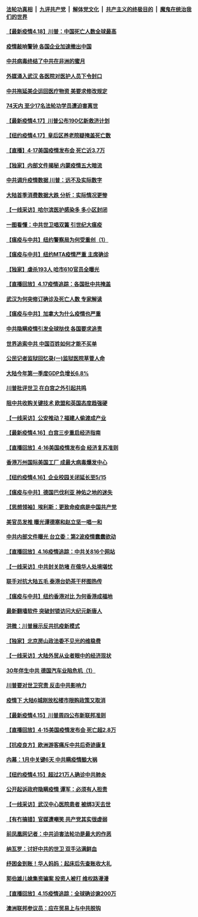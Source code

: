 

####  [法轮功真相](../../../../basic/blob/master/README.md?t=04181701) &nbsp;|&nbsp; [九评共产党](../../../../9ping.md/blob/master/README.md?t=04181701) &nbsp;|&nbsp; [解体党文化](../../../../jtdwh.md/blob/master/README.md?t=04181701)  &nbsp;|&nbsp; [共产主义的终极目的](../../../../gczydzjmd.md/blob/master/README.md?t=04181701) &nbsp;|&nbsp; [魔鬼在统治我们的世界](../../../../mgztzwmdsj.md/blob/master/README.md?t=04181701) 

#### [【最新疫情4.18】川普：中国死亡人数全球最高](../pages/nf4514/n12040446.md?t=04181701) 

#### [疫情敲响警钟 各国企业加速撤出中国](../pages/nf4514/n12041181.md?t=04181701) 

#### [中共病毒终结了中共在非洲的蜜月](../pages/nf4514/n12040709.md?t=04181701) 

#### [外媒涌入武汉 各医院对医护人员下令封口](../pages/nf4514/n12040238.md?t=04181701) 

#### [中共拖延美企运回医疗物资 美要求修改规定](../pages/nf4514/n12040232.md?t=04181701) 

#### [74天内 至少17名法轮功学员遭迫害离世](../pages/nf4514/n12039532.md?t=04181701) 

#### [【最新疫情4.17】川普公布190亿新救济计划](../pages/nf4514/n12037760.md?t=04181701) 

#### [【纽约疫情4.17】皇后区养老院疑掩盖死亡数](../pages/nf4514/n12039055.md?t=04181701) 

#### [【直播】4·17美国疫情发布会 死亡近3.7万](../pages/nf4514/n12040289.md?t=04181701) 

#### [【独家】内部文件揭秘 内蒙疫情五大暗流](../pages/nf4514/n12037996.md?t=04181701) 

#### [中共调升疫情数据 川普：远不及实际数字](../pages/nf4514/n12040115.md?t=04181701) 

#### [大陆首季消费数据大跌 分析：实际情况更惨](../pages/nf4514/n12039790.md?t=04181701) 

#### [【一线采访】哈尔滨医护感染多 多小区封闭](../pages/nf4514/n12039698.md?t=04181701) 

#### [一图看懂：中共世卫唱双簧 引世纪大瘟疫](../pages/nf4514/n12039812.md?t=04181701) 

#### [【瘟疫与中共】纽约警察局为何受重创（1）](../pages/nf4514/n12038373.md?t=04181701) 

#### [【瘟疫与中共】纽约MTA疫情严重 主席确诊](../pages/nf4514/n12039112.md?t=04181701) 

#### [【独家】虐杀193人 哈市610官员全曝光](../pages/nf4514/n12031411.md?t=04181701) 

#### [【直播回放】4.17疫情追踪：各国批中共掩盖](../pages/nf4514/n12039144.md?t=04181701) 

#### [武汉为何突修订确诊及死亡人数 专家解读](../pages/nf4514/n12038426.md?t=04181701) 

#### [【瘟疫与中共】加拿大为什么疫情也严重](../pages/nf4514/n12038615.md?t=04181701) 

#### [中共隐瞒疫情引发全球挞伐 各国要求追责](../pages/nf4514/n12038765.md?t=04181701) 

#### [世界追索中共 中国百姓如何才能不买单](../pages/nf4514/n12038547.md?t=04181701) 

#### [公民记者监狱回忆录(一)监狱医院草菅人命](../pages/nf4514/n12038090.md?t=04181701) 

#### [大陆今年第一季度GDP负增长6.8%](../pages/nf4514/n12038061.md?t=04181701) 

#### [川普批评世卫 在白宫之外引起共鸣](../pages/nf4514/n12037499.md?t=04181701) 

#### [阻中共收购关键技术 欧盟和英国态度趋强硬](../pages/nf4514/n12037506.md?t=04181701) 

#### [【一线采访】公安推动？福建人偷渡成产业](../pages/nf4514/n12037491.md?t=04181701) 

#### [【最新疫情4.16】白宫三步重启经济指南](../pages/nf4514/n12034441.md?t=04181701) 

#### [【直播回放】4·16美国疫情发布会 经济复苏准则](../pages/nf4514/n12037048.md?t=04181701) 

#### [香港万州国际美国工厂 成最大病毒爆发中心](../pages/nf4514/n12037210.md?t=04181701) 

#### [【纽约疫情4.16】企业校园关闭延长至5/15](../pages/nf4514/n12036165.md?t=04181701) 

#### [【瘟疫与中共】德国巴伐利亚 神佑之地的迷失](../pages/nf4514/n12037227.md?t=04181701) 

#### [【思想领袖】埃利斯：更致命疫病是中国共产党](../pages/nf4514/n11947687.md?t=04181701) 

#### [美官员发推 曝光谭德塞和赵立坚一唱一和](../pages/nf4514/n12036679.md?t=04181701) 

#### [中共内部文件曝光 台立委：第2波疫情蠢蠢欲动](../pages/nf4514/n12036049.md?t=04181701) 

#### [【直播回放】4.16疫情追踪：中共关816个网站](../pages/nf4514/n12036202.md?t=04181701) 

#### [【一线采访】中共封关防堵 在俄华人处境堪忧](../pages/nf4514/n12035486.md?t=04181701) 

#### [联手对抗大陆五毛 泰港台奶茶干杯图热传](../pages/nf4514/n12035102.md?t=04181701) 

#### [【瘟疫与中共】纽约香港对比 为何香港成福地](../pages/nf4514/n12035199.md?t=04181701) 

#### [最新翻墙软件 突破封锁访问大纪元新唐人](../pages/nf4514/n11971400.md?t=04181701) 

#### [洪微：川普展示反共抗疫新模式](../pages/nf4514/n12034955.md?t=04181701) 

#### [【独家】北京房山政法委不见光的维稳费](../pages/nf4514/n12031979.md?t=04181701) 

#### [【一线采访】大陆外贸从业者眼中的经济现状](../pages/nf4514/n12034545.md?t=04181701) 

#### [30年伴生中共 德国汽车业陷危机（1）](../pages/nf4514/n11999744.md?t=04181701) 

#### [川普要对世卫究责 反击中共影响力](../pages/nf4514/n12034034.md?t=04181701) 

#### [疫情下 大陆6城刚放松楼市限购政策又取消](../pages/nf4514/n12034253.md?t=04181701) 

#### [【最新疫情4.15】川普周四公布新联邦准则](../pages/nf4514/n12031072.md?t=04181701) 

#### [【直播回放】4·15美国疫情发布会 死亡超2.8万](../pages/nf4514/n12034030.md?t=04181701) 

#### [【抗疫良方】欧洲游客痛斥中共后奇迹康复](../pages/nf4514/n12030636.md?t=04181701) 

#### [内幕：1月中关键6天 中共瞒疫情酿大祸](../pages/nf4514/n12033859.md?t=04181701) 

#### [【纽约疫情4.15】超过21万人确诊中共肺炎](../pages/nf4514/n12032842.md?t=04181701) 

#### [公开起诉政府隐瞒疫情 谭军：必须有人担责](../pages/nf4514/n12033795.md?t=04181701) 

#### [【一线采访】武汉中心医院患者 被绑3天去世](../pages/nf4514/n12033321.md?t=04181701) 

#### [【有冇搞错】官媒遭嘲笑 共产党其实很虚弱](../pages/nf4514/n12033653.md?t=04181701) 

#### [前凤凰网记者：中共迫害法轮功是最大的作恶](../pages/nf4514/n12030729.md?t=04181701) 

#### [纳瓦罗：讨好中共的世卫 双手沾满鲜血](../pages/nf4514/n12033452.md?t=04181701) 

#### [纾困金到账！华人妈妈：起床后先查账收大礼](../pages/nf4514/n12033313.md?t=04181701) 

#### [郭伯雄儿媳集资骗案 投资人被打 维权路漫漫](../pages/nf4514/n12033099.md?t=04181701) 

#### [【直播回放】4.15疫情追踪：全球确诊逾200万](../pages/nf4514/n12032899.md?t=04181701) 

#### [澳洲联邦参议员：应在贸易上与中共脱钩](../pages/nf4514/n12031517.md?t=04181701) 

